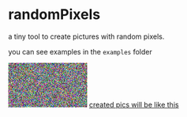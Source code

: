 # randomPixels
a tiny tool to create pictures with random pixels.

you can see examples in the `examples` folder

![](https://github.com/saadati944/randomPixels/raw/master/examples/2.png)
[created pics will be like this](https://github.com/saadati944/randomPixels/master/examples)
